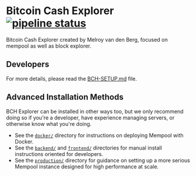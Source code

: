 # Bitcoin Cash Explorer [![pipeline status](https://gitlab.melroy.org/bitcoincash/explorer/badges/bch/pipeline.svg)](https://gitlab.melroy.org/bitcoincash/explorer/-/pipelines/latest)

Bitcoin Cash Explorer created by Melroy van den Berg, focused on mempool as well as block explorer.

## Developers

For more details, please read the [BCH-SETUP.md](BCH-SETUP.md) file.

## Advanced Installation Methods

BCH Explorer can be installed in other ways too, but we only recommend doing so if you're a developer, have experience managing servers, or otherwise know what you're doing.

- See the [`docker/`](./docker/) directory for instructions on deploying Mempool with Docker.
- See the [`backend/`](./backend/) and [`frontend/`](./frontend/) directories for manual install instructions oriented for developers.
- See the [`production/`](./production/) directory for guidance on setting up a more serious Mempool instance designed for high performance at scale.

